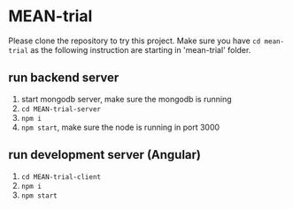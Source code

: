 # MEAN-trial

Please clone the repository to try this project.
Make sure you have `cd mean-trial` as the following instruction are starting in 'mean-trial' folder.

## run backend server

1. start mongodb server, make sure the mongodb is running
2. `cd MEAN-trial-server`
3. `npm i` 
4. `npm start`, make sure the node is running in port 3000

## run development server (Angular)
1. `cd MEAN-trial-client`
2. `npm i`
3. `npm start`

